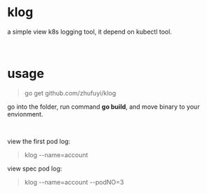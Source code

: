 # klog

a simple view k8s logging tool, it depend on kubectl tool.

<br>

# usage

> go get github.com/zhufuyi/klog

go into the folder, run command **go build**, and move binary to your envionment.

<br>

view the first pod log:

> klog --name=account

view spec pod log:

> klog --name=account --podNO=3
